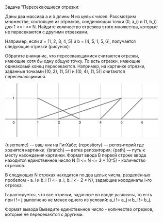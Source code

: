 Задача "Пересекающиеся отрезки:

Даны два массива a и b длины N из целых чисел. Рассмотрим множестве, состоящее из отрезков, соединяющих точки (0, a_i) и (1, b_i) для 1 <= i <= N. Найдите количество отрезков этого множества, которые не пересекаются с другими отрезками.

Например, если a = [1, 2, 3, 4, 5] и b = [4, 5, 1, 5, 6], получается следующие отрезки (рисунок):

Обратите внимание, что пересекающимися считаются отрезки, имеющие хотя бы одну общую точку. То есть отрезки, имеющие одинаковый конец пересекаются. Например, на картинке отрезки, заданные точками [(0, 2), (1, 5)] и [(0, 4), (1, 5)] считаются пересекающимися.

![Иллюстрация к проекту](https://github.com/GiBBS-Matvey/Source-cpp/raw/master/Intersecting_segments/segments.png)


{username} — ваш ник на ГитХабе;
{repository} — репозиторий где хранятся картинки;
{branch} — ветка репозитория;
{path} — путь к месту нахождения картинки.
Формат ввода
В первой строке ввода находится единственное число N (1 <= N <= 3 * 10^5) - количество отрезков.

В следующих N строках находится по два целых числа, разделённых пробелом - a_i и b_i (1 <= a_i, b_i <= 2 * N), задающие координаты i-го отрезка. 

Гарантируется, что все отрезки, заданные во вводе различны, то есть при i != j выполнено не менее одного из  условий: a_i != a_j и b_i != b_j.


Формат вывода
Выведите единственное число - количество отрезков, которые не пересекаются с другими.
